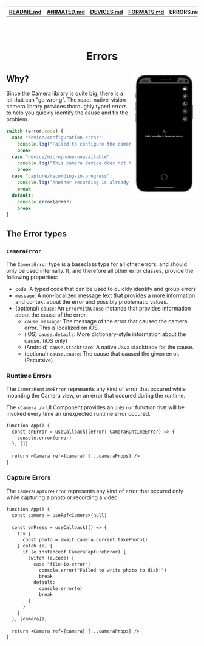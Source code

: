 <table>
<tr>
<th><a href="../README.md">README.md</a></th>
<th><a href="./ANIMATED.md">ANIMATED.md</a></th>
<th><a href="./DEVICES.md">DEVICES.md</a></th>
<th><a href="./FORMATS.md">FORMATS.md</a></th>
<th>ERRORS.md</th>
</tr>
</table>

<br/>
<br/>

<h1 align="center">Errors</h1>

<div>
  <img align="right" width="35%" src="../img/example_error.png">
</div>

## Why?

Since the Camera library is quite big, there is a lot that can "go wrong". The react-native-vision-camera library provides thoroughly typed errors to help you quickly identify the cause and fix the problem.

```ts
switch (error.code) {
  case "device/configuration-error":
    console.log("Failed to configure the camera device.")
    break
  case "device/microphone-unavailable":
    console.log("This camera device does not have a microphone.")
    break
  case "capture/recording-in-progress":
    console.log("Another recording is already in progress!")
    break
  default:
    console.error(error)
    break
}
```

## The Error types

### `CameraError`

The `CameraError` type is a baseclass type for all other errors, and should only be used internally. It, and therefore all other error classes, provide the following properties:

* `code`: A typed code that can be used to quickly identify and group errors
* `message`: A non-localized message text that provides a more information and context about the error and possibly problematic values.
* (optional) `cause`: An `ErrorWithCause` instance that provides information about the cause of the error.
  * `cause.message`: The message of the error that caused the camera error. This is localized on iOS.
  * (iOS) `cause.details`: More dictionary-style information about the cause. (iOS only)
  * (Android) `cause.stacktrace`: A native Java stacktrace for the cause.
  * (optional) `cause.cause`: The cause that caused the given error. (Recursive)

### Runtime Errors

The `CameraRuntimeError` represents any kind of error that occured while mounting the Camera view, or an error that occured during the runtime.

The `<Camera />` UI Component provides an `onError` function that will be invoked every time an unexpected runtime error occured.

```tsx
function App() {
  const onError = useCallback((error: CameraRuntimeError) => {
    console.error(error)
  }, [])

  return <Camera ref={camera} {...cameraProps} />
}
```

### Capture Errors

The `CameraCaptureError` represents any kind of error that occured only while capturing a photo or recording a video.

```tsx
function App() {
  const camera = useRef<Camera>(null)

  const onPress = useCallback(() => {
    try {
      const photo = await camera.current.takePhoto()
    } catch (e) {
      if (e instanceof CameraCaptureError) {
        switch (e.code) {
          case "file-io-error":
            console.error("Failed to write photo to disk!")
            break
          default:
            console.error(e)
            break
        }
      }
    }
  }, [camera]);

  return <Camera ref={camera} {...cameraProps} />
}
```
